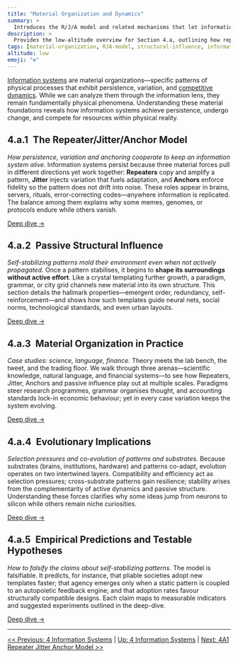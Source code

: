 ```yaml
---
title: "Material Organization and Dynamics"
summary: >
  Introduces the R/J/A model and related mechanisms that let information patterns persist, vary, and passively shape their physical substrates.
description: >
  Provides the low-altitude overview for Section 4.a, outlining how repeaters, jitter, anchors, and passive structural influence govern the material life-cycle of information systems before diving into detailed sub-sections.
tags: [material-organization, RJA-model, structural-influence, information-systems, patterns]
altitude: low
emoji: "⚙️"
---
```


[Information systems](../4-information-systems.md) are material organizations—specific patterns of physical processes that exhibit persistence, variation, and [competitive dynamics](../../05-competitive-dynamics/5-competitive-dynamics.md). While we can analyze them through the information lens, they remain fundamentally physical phenomena. Understanding these material foundations reveals how information systems achieve persistence, undergo change, and compete for resources within physical reality.

## 4.a.1 The Repeater/Jitter/Anchor Model

*How persistence, variation and anchoring cooperate to keep an information system alive.*
Information systems persist because three material forces pull in different directions yet work together: **Repeaters** copy and amplify a pattern, **Jitter** injects variation that fuels adaptation, and **Anchors** enforce fidelity so the pattern does not drift into noise. These roles appear in brains, servers, rituals, error-correcting codes—anywhere information is replicated. The balance among them explains why some memes, genomes, or protocols endure while others vanish.

[Deep dive →](4a1-repeater-jitter-anchor-model.md)

## 4.a.2 Passive Structural Influence

*Self-stabilizing patterns mold their environment even when not actively propagated.*
Once a pattern stabilises, it begins to **shape its surroundings without active effort**. Like a crystal templating further growth, a paradigm, grammar, or city grid channels new material into its own structure. This section details the hallmark properties—emergent order, redundancy, self-reinforcement—and shows how such templates guide neural nets, social norms, technological standards, and even urban layouts.

[Deep dive →](4a2-passive-structural-influence.md)

## 4.a.3 Material Organization in Practice

*Case studies: science, language, finance.*
Theory meets the lab bench, the tweet, and the trading floor. We walk through three arenas—scientific knowledge, natural language, and financial systems—to see how Repeaters, Jitter, Anchors and passive influence play out at multiple scales. Paradigms steer research programmes, grammar organises thought, and accounting standards lock-in economic behaviour; yet in every case variation keeps the system evolving.

[Deep dive →](4a3-material-organization-in-practice.md)

## 4.a.4 Evolutionary Implications

*Selection pressures and co-evolution of patterns and substrates.*
Because substrates (brains, institutions, hardware) and patterns co-adapt, evolution operates on two intertwined layers. Compatibility and efficiency act as selection pressures; cross-substrate patterns gain resilience; stability arises from the complementarity of active dynamics and passive structure. Understanding these forces clarifies why some ideas jump from neurons to silicon while others remain niche curiosities.

[Deep dive →](4a4-evolutionary-implications.md)

## 4.a.5 Empirical Predictions and Testable Hypotheses

*How to falsify the claims about self-stabilizing patterns.*
The model is falsifiable. It predicts, for instance, that pliable societies adopt new templates faster; that agency emerges only when a static pattern is coupled to an autopoietic feedback engine; and that adoption rates favour structurally compatible designs. Each claim maps to measurable indicators and suggested experiments outlined in the deep-dive.

[Deep dive →](4a5-empirical-predictions.md)

---
[<< Previous: 4 Information Systems](../4-information-systems.md) | [Up: 4 Information Systems](../4-information-systems.md) | [Next: 4A1 Repeater Jitter Anchor Model >>](4a1-repeater-jitter-anchor-model.md)
